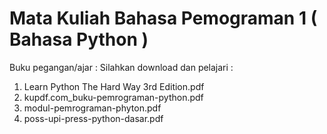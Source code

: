# Mata Kuliah Bahasa Pemograman 1 ( Bahasa Python )

Buku pegangan/ajar :
Silahkan download dan pelajari :
1. Learn Python The Hard Way 3rd Edition.pdf
2. kupdf.com_buku-pemrograman-python.pdf 	
3. modul-pemrograman-phyton.pdf 	
4. poss-upi-press-python-dasar.pdf
